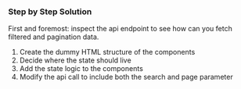 

### Step by Step Solution

First and foremost: inspect the api endpoint to see how can you fetch filtered and pagination data.

1. Create the dummy HTML structure of the components
2. Decide where the state should live
3. Add the state logic to the components
4. Modify the api call to include both the search and page parameter